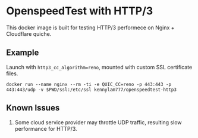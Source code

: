 # OpenspeedTest with HTTP/3

This docker image is built for testing HTTP/3 performece on Nginx + Cloudflare quiche.


## Example
Launch with `http3_cc_algorithm=reno`, mounted with custom SSL certificate files.
```
docker run --name nginx --rm -ti -e QUIC_CC=reno -p 443:443 -p 443:443/udp -v $PWD/ssl:/etc/ssl kennylam777/openspeedtest-http3
```

## Known Issues
1. Some cloud service provider may throttle UDP traffic, resulting slow performance for HTTP/3.